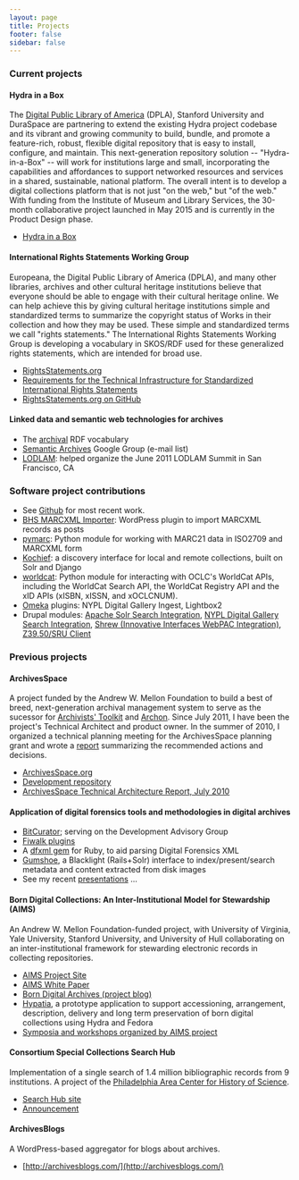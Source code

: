 ```yaml
---
layout: page
title: Projects
footer: false
sidebar: false
---
```


### <span id="current">Current projects</span>

#### Hydra in a Box

The [Digital Public Library of America](http://dp.la/) (DPLA), Stanford University and DuraSpace are partnering to extend the existing Hydra project codebase and its vibrant and growing community to build, bundle, and promote a feature-rich, robust, flexible digital repository that is easy to install, configure, and maintain. This next-generation repository solution -- "Hydra-in-a-Box" -- will work for institutions large and small, incorporating the capabilities and affordances to support networked resources and services in a shared, sustainable, national platform. The overall intent is to develop a digital collections platform that is not just "on the web," but "of the web." With funding from the Institute of Museum and Library Services, the 30-month collaborative project launched in May 2015 and is currently in the Product Design phase.

* [Hydra in a Box](http://hydrainabox.projecthydra.org/)

#### International Rights Statements Working Group

Europeana, the Digital Public Library of America (DPLA), and many other libraries, archives and other cultural heritage institutions believe that everyone should be able to engage with their cultural heritage online. We can help achieve this by giving cultural heritage institutions simple and standardized terms to summarize the copyright status of Works in their collection and how they may be used. These simple and standardized terms we call "rights statements." The International Rights Statements Working Group is developing a vocabulary in SKOS/RDF used for these generalized rights statements, which are intended for broad use.

* [RightsStatements.org](http://rightsstatements.org/)
* [Requirements for the Technical Infrastructure for Standardized International Rights Statements](http://rightsstatements.org/files/151002requirements_for_the_technical_infrastructure_for_standardized_international_rights_statements.pdf)
* [RightsStatements.org on GitHub](https://github.com/rightsstatements)

#### Linked data and semantic web technologies for archives

* The [archival](https://github.com/archival/archival) RDF vocabulary
* [Semantic Archives](http://groups.google.com/group/semantic-archives) Google Group (e-mail list)
* [LODLAM](http://lodlam.net/): helped organize the June 2011 LODLAM Summit in San Francisco, CA

### <span id="software">Software project contributions</span>

* See [Github](http://github.com/anarchivist) for most recent work.
* [BHS MARCXML Importer](http://wordpress.org/extend/plugins/bhs-marcxml-importer/): WordPress plugin to import MARCXML records as posts
* [pymarc](https://github.com/edsu/pymarc): Python module for working with MARC21 data in ISO2709 and MARCXML form
* [Kochief](http://code.google.com/p/kochief/): a discovery interface for local and remote collections, built on Solr and Django
* [worldcat](https://github.com/anarchivist/worldcat): Python module for interacting with OCLC's WorldCat APIs, including the WorldCat Search API, the WorldCat Registry API and the xID APIs (xISBN, xISSN, and xOCLCNUM).
* [Omeka](http://omeka.org/) plugins: NYPL Digital Gallery Ingest, Lightbox2
* Drupal modules: [Apache Solr Search Integration](http://drupal.org/project/apachesolr), [NYPL Digital Gallery Search Integration](https://github.com/anarchivist/drupal-nypl_digitalgallery), [Shrew (Innovative Interfaces WebPAC Integration)](https://github.com/anarchivist/drupal-shrew), [Z39.50/SRU Client](http://drupal.org/project/z3950)

### <span id="previous">Previous projects</span>

#### ArchivesSpace

A project funded by the Andrew W. Mellon Foundation to build a best of breed, next-generation archival management system to serve as the sucessor for [Archivists' Toolkit](http://archiviststoolkit.org/) and [Archon](http://archon.org/). Since July 2011, I have been the project's Technical Architect and product owner. In the summer of 2010, I organized a technical planning meeting for the ArchivesSpace planning grant and wrote a [report](http://www.archivesspace.org/documents/reports/ "ArchivesSpace Technical Architecture Report, July 2010") summarizing the recommended actions and decisions. 

* [ArchivesSpace.org](http://archivesspace.org/)
* [Development repository](http://github.com/hudmol/archivesspace)
* [ArchivesSpace Technical Architecture Report, July 2010](http://www.archivesspace.org/documents/reports/)

#### Application of digital forensics tools and methodologies in digital archives

* [BitCurator](http://bitcurator.net); serving on the Development Advisory Group
* [Fiwalk plugins](https://github.com/anarchivist/fiwalk-dgi)
* A [dfxml gem](https://github.com/anarchivist/dfxml) for Ruby, to aid parsing Digital Forensics XML 
* [Gumshoe](https://github.com/anarchivist/gumshoe), a Blacklight (Rails+Solr) interface to index/present/search metadata and content extracted from disk images
* See my recent [presentations](presentations) ...

#### Born Digital Collections: An Inter-Institutional Model for Stewardship (AIMS)

An Andrew W. Mellon Foundation-funded project, with University of Virginia, Yale University, Stanford University, and University of Hull collaborating on an inter-institutional framework for stewarding electronic records in collecting repositories.

* [AIMS Project Site](http://www2.lib.virginia.edu/aims/)
* [AIMS White Paper](http://www2.lib.virginia.edu/aims/)
* [Born Digital Archives (project blog)](http://born-digital-archives.blogspot.com/)
* [Hypatia](https://wiki.duraspace.org/display/HYPAT/Home), a prototype application to support accessioning, arrangement, description, delivery and long term preservation of born digital collections using Hydra and Fedora
* [Symposia and workshops organized by AIMS project](https://wiki.duraspace.org/display/AIMS/Home)

#### Consortium Special Collections Search Hub

Implementation of a single search of 1.4 million bibliographic records from 9 institutions. A project of the [Philadelphia Area Center for History of Science](http://pachs.net).

* [Search Hub site](http://pachs.net/collections)
* [Announcement](http://www.pachs.net/notes/20101026.html)

#### ArchivesBlogs

A WordPress-based aggregator for blogs about archives.

* [http://archivesblogs.com/](http://archivesblogs.com/)